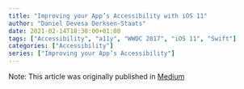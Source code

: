 ```yaml
---
title: "Improving your App’s Accessibility with iOS 11"
author: "Daniel Devesa Derksen-Staats"
date: 2021-02-14T18:30:00+01:00
tags: ["Accessibility", "a11y", "WWDC 2017", "iOS 11", "Swift"]
categories: ["Accessibility"]
series: ["Improving your App’s Accessibility"]
---
```


Note: This article was originally published in [Medium](https://medium.com/bbc-design-engineering/improving-your-apps-accessibility-with-ios-11-db8bb4ee7c9f)

